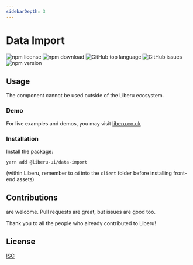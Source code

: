 ```yaml
---
sidebarDepth: 3
---
```


# Data Import

![npm license](https://img.shields.io/npm/l/@liberu-ui/data-import.svg) 
![npm download](https://img.shields.io/npm/dm/@liberu-ui/data-import.svg) 
![GitHub top language](https://img.shields.io/github/languages/top/liberu-ui/data-import.svg) 
![GitHub issues](https://img.shields.io/github/issues/liberu-ui/data-import.svg) 
![npm version](https://img.shields.io/npm/v/@liberu-ui/data-import.svg) 

## Usage
The component cannot be used outside of the Liberu ecosystem.

### Demo

For live examples and demos, you may visit [liberu.co.uk](https://www.liberu.co.uk)

### Installation

Install the package:
```
yarn add @liberu-ui/data-import
```

(within Liberu, remember to `cd` into the `client` folder before installing front-end assets)

## Contributions

are welcome. Pull requests are great, but issues are good too.

Thank you to all the people who already contributed to Liberu!

## License

[ISC](https://opliberuurce.org/licenses/ISC)
